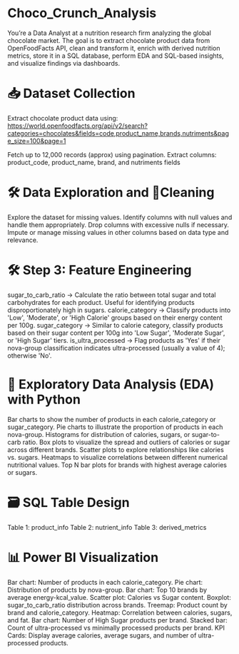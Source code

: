 # Choco_Crunch_Analysis
You’re a Data Analyst at a nutrition research firm analyzing the global chocolate market. The goal is to extract chocolate product data from OpenFoodFacts API, clean and transform it, enrich with derived nutrition metrics, store it in a SQL database, perform EDA and SQL-based insights, and visualize findings via dashboards.
# 📥 Dataset Collection
Extract chocolate product data using:
https://world.openfoodfacts.org/api/v2/search?categories=chocolates&fields=code,product_name,brands,nutriments&page_size=100&page=1

Fetch up to 12,000 records (approx) using pagination.
Extract columns:
 product_code, product_name, brand, and nutriments fields

 # 🛠️ Data Exploration and  🧹Cleaning 
Explore the dataset for missing values.
Identify columns with null values and handle them appropriately.
Drop columns with excessive nulls if necessary.
Impute or manage missing values in other columns based on data type and relevance.

 # 🛠️ Step 3:  Feature Engineering
 sugar_to_carb_ratio → Calculate the ratio between total sugar and total carbohydrates for each product. Useful for identifying products disproportionately high in sugars.
calorie_category → Classify products into 'Low', 'Moderate', or 'High Calorie' groups based on their energy content per 100g.
sugar_category → Similar to calorie category, classify products based on their sugar content per 100g into 'Low Sugar', 'Moderate Sugar', or 'High Sugar' tiers.
is_ultra_processed → Flag products as 'Yes' if their nova-group classification indicates ultra-processed (usually a value of 4); otherwise 'No'.

# 🧮 Exploratory Data Analysis (EDA) with Python
Bar charts to show the number of products in each calorie_category or sugar_category.
Pie charts to illustrate the proportion of products in each nova-group.
Histograms for distribution of calories, sugars, or sugar-to-carb ratio.
Box plots to visualize the spread and outliers of calories or sugar across different brands.
Scatter plots to explore relationships like calories vs. sugars.
Heatmaps to visualize correlations between different numerical nutritional values.
Top N bar plots for brands with highest average calories or sugars.

# 🗃️ SQL Table Design
Table 1: product_info
Table 2: nutrient_info
Table 3: derived_metrics

# 📊 Power BI Visualization 
Bar chart: Number of products in each calorie_category.
Pie chart: Distribution of products by nova-group.
Bar chart: Top 10 brands by average energy-kcal_value.
Scatter plot: Calories vs Sugar content.
Boxplot: sugar_to_carb_ratio distribution across brands.
Treemap: Product count by brand and calorie_category.
Heatmap: Correlation between calories, sugars, and fat.
Bar chart: Number of High Sugar products per brand.
Stacked bar: Count of ultra-processed vs minimally processed products per brand.
KPI Cards: Display average calories, average sugars, and number of ultra-processed products.
